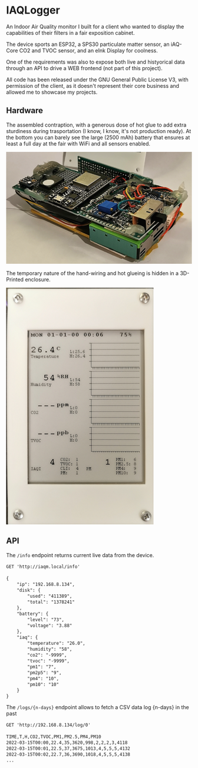 # IAQLogger

An Indoor Air Quality monitor I built for a client who wanted to display the capabilities of their filters in a fair exposition cabinet.

The device sports an ESP32, a SPS30 particulate matter sensor, an iAQ-Core CO2 and TVOC sensor, and an eInk Display for coolness.

One of the requirements was also to expose both live and histyorical data through an API to drive a WEB frontend (not part of this project).

All code has been released under the GNU General Public License V3, with permission of the client, as it doesn't represent their core business and allowed me to showcase my projects. 

## Hardware

The assembled contraption, with a generous dose of hot glue to add extra sturdiness during trasportation (I know, I know, it's not production ready). At the bottom you can barely see the large (2500 mAh) battery that ensures at least a full day at the fair with WiFi and all sensors enabled.

![proto](docs/proto.png)

The temporary nature of the hand-wiring and hot glueing is hidden in a 3D-Printed enclosure.

![assembled proto](docs/proto2.png)

## API

The `/info` endpoint returns current live data from the device.

````
GET 'http://iaqm.local/info'

{
    "ip": "192.168.8.134",
    "disk": {
        "used": "411389",
        "total": "1378241"
    },
    "battery": {
        "level": "73",
        "voltage": "3.88"
    },
    "iaq": {
        "temperature": "26.0",
        "humidity": "58",
        "co2": "-9999",
        "tvoc": "-9999",
        "pm1": "7",
        "pm2p5": "9",
        "pm4": "10",
        "pm10": "10"
    }
}
````

The `/logs/{n-days}` endpoint allows to fetch a CSV data log {n-days} in the past

````
GET 'http://192.168.8.134/log/0'

TIME,T,H,CO2,TVOC,PM1,PM2.5,PM4,PM10
2022-03-15T00:00,22.4,35,3620,998,2,2,2,3,4118
2022-03-15T00:01,22.5,37,3675,1013,4,5,5,5,4132
2022-03-15T00:02,22.7,36,3690,1018,4,5,5,5,4138
...
````





